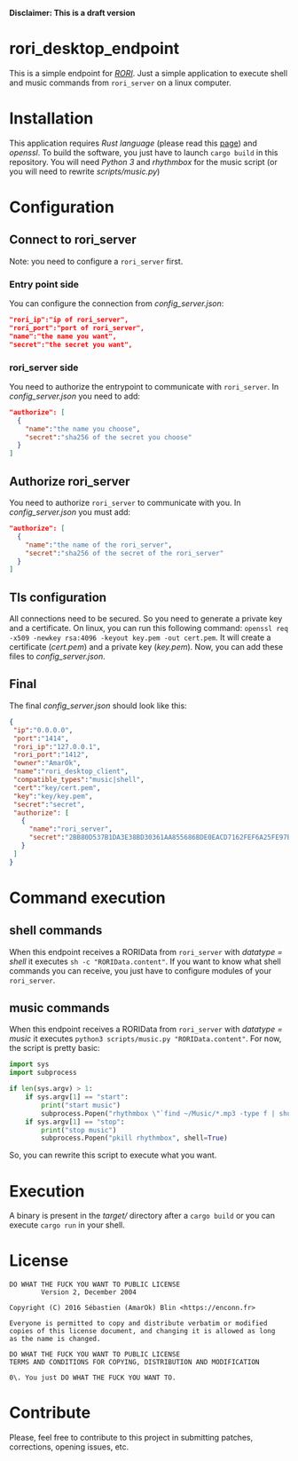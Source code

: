 **Disclaimer: This is a draft version**

# rori_desktop_endpoint

This is a simple endpoint for _[RORI](https://github.com/AmarOk1412/rori/)_. Just a simple application to execute shell and music commands from `rori_server` on a linux computer.

# Installation

This application requires _Rust language_ (please read this [page](https://www.rust-lang.org/en-US/install.html)) and _openssl_. To build the software, you just have to launch `cargo build` in this repository. You will need _Python 3_ and _rhythmbox_ for the music script (or you will need to rewrite _scripts/music.py_)

# Configuration

## Connect to rori_server

Note: you need to configure a `rori_server` first.

### Entry point side

You can configure the connection from _config_server.json_:

```json
"rori_ip":"ip of rori_server",
"rori_port":"port of rori_server",
"name":"the name you want",
"secret":"the secret you want",
```

### rori_server side

You need to authorize the entrypoint to communicate with `rori_server`. In _config_server.json_ you need to add:

```json
"authorize": [
  {
    "name":"the name you choose",
    "secret":"sha256 of the secret you choose"
  }
]
```

## Authorize rori_server

You need to authorize `rori_server` to communicate with you. In _config_server.json_ you must add:

```json
"authorize": [
  {
    "name":"the name of the rori_server",
    "secret":"sha256 of the secret of the rori_server"
  }
]
```

## Tls configuration

All connections need to be secured. So you need to generate a private key and a certificate. On linux, you can run this following command: `openssl req -x509 -newkey rsa:4096 -keyout key.pem -out cert.pem`. It will create a certificate (_cert.pem_) and a private key (_key.pem_). Now, you can add these files to _config_server.json_.

## Final

The final _config_server.json_ should look like this:

```json
{
 "ip":"0.0.0.0",
 "port":"1414",
 "rori_ip":"127.0.0.1",
 "rori_port":"1412",
 "owner":"AmarOk",
 "name":"rori_desktop_client",
 "compatible_types":"music|shell",
 "cert":"key/cert.pem",
 "key":"key/key.pem",
 "secret":"secret",
 "authorize": [
   {
     "name":"rori_server",
     "secret":"2BB80D537B1DA3E38BD30361AA855686BDE0EACD7162FEF6A25FE97BF527A25B"
   }
 ]
}
```

# Command execution

## shell commands

When this endpoint receives a RORIData from `rori_server` with _datatype = shell_ it executes `sh -c "RORIData.content"`. If you want to know what shell commands you can receive, you just have to configure modules of your `rori_server`.

## music commands

When this endpoint receives a RORIData from `rori_server` with _datatype = music_ it executes `python3 scripts/music.py "RORIData.content"`. For now, the script is pretty basic:

```python
import sys
import subprocess

if len(sys.argv) > 1:
    if sys.argv[1] == "start":
        print("start music")
        subprocess.Popen("rhythmbox \"`find ~/Music/*.mp3 -type f | shuf -n 1`\"&", shell=True)
    if sys.argv[1] == "stop":
        print("stop music")
        subprocess.Popen("pkill rhythmbox", shell=True)
```

So, you can rewrite this script to execute what you want.

# Execution

A binary is present in the _target/_ directory after a `cargo build` or you can execute `cargo run` in your shell.

# License

```
DO WHAT THE FUCK YOU WANT TO PUBLIC LICENSE
        Version 2, December 2004

Copyright (C) 2016 Sébastien (AmarOk) Blin <https://enconn.fr>

Everyone is permitted to copy and distribute verbatim or modified
copies of this license document, and changing it is allowed as long
as the name is changed.

DO WHAT THE FUCK YOU WANT TO PUBLIC LICENSE
TERMS AND CONDITIONS FOR COPYING, DISTRIBUTION AND MODIFICATION

0\. You just DO WHAT THE FUCK YOU WANT TO.
```

# Contribute

Please, feel free to contribute to this project in submitting patches, corrections, opening issues, etc.
